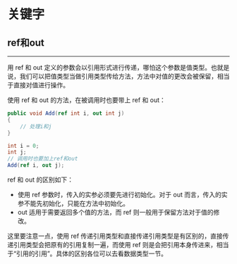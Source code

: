 # 关键字

## ref和out

---

用 ref 和 out 定义的参数会以引用形式进行传递，哪怕这个参数是值类型。也就是说，我们可以把值类型当做引用类型传给方法，方法中对值的更改会被保留，相当于直接对值进行操作。

使用 ref 和 out 的方法，在被调用时也要带上 ref 和 out：

```csharp
public void Add(ref int i, out int j)
{
    // 处理i和j
}

int i = 0;
int j;
// 调用时也要加上ref和out
Add(ref i, out j);
```

ref 和 out 的区别如下：

* 使用 ref 参数时，传入的实参必须要先进行初始化。对于 out 而言，传入的实参不能先初始化，只能在方法中初始化。
* out 适用于需要返回多个值的方法，而 ref 则一般用于保留方法对于值的修改。

这里要注意一点，使用 ref 传递引用类型和直接传递引用类型是有区别的，直接传递引用类型会把原有的引用复制一遍，而使用 ref 则是会把引用本身传进来，相当于“引用的引用”。具体的区别各位可以去看数据类型一节。